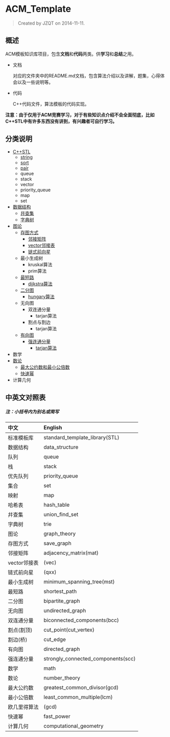 # ACM_Template

> Created by JZQT on 2014-11-11.

## 概述
ACM模板知识库项目，包含**文档**和**代码**两类。供**学习**和**总结**之用。

* 文档

    对应的文件夹中的README.md文档，包含算法介绍以及讲解，题集，心得体会以及一些说明等。

* 代码

    C++代码文件，算法模板的代码实现。

**注意：由于仅用于ACM竞赛学习，对于有些知识点介绍不会全面彻底，比如C++STL中有许多东西没有讲到，有兴趣者可自行学习。**

## 分类说明

* [C++STL](https://coding.net/u/JZQT/p/ACM_Template/git/tree/master/C++STL)
    * [string](https://coding.net/u/JZQT/p/ACM_Template/git/tree/master/C++STL/string)
    * [sort](https://coding.net/u/JZQT/p/ACM_Template/git/tree/master/C++STL/sort)
    * [pair](https://coding.net/u/JZQT/p/ACM_Template/git/tree/master/C++STL/pair)
    * queue
    * stack
    * vector
    * priority_queue
    * map
    * set
* [数据结构](https://coding.net/u/JZQT/p/ACM_Template/git/tree/master/data_structure)
    * [幷查集](https://coding.net/u/JZQT/p/ACM_Template/git/tree/master/data_structure/union_find_set)
    * [字典树](https://coding.net/u/JZQT/p/ACM_Template/git/tree/master/data_structure/trie)
* [图论](https://coding.net/u/JZQT/p/ACM_Template/git/tree/master/graph_theory)
    * [存图方式](https://coding.net/u/JZQT/p/ACM_Template/git/tree/master/graph_theory/save_graph)
        * [邻接矩阵](https://coding.net/u/JZQT/p/ACM_Template/git/tree/master/graph_theory/save_graph/mat)
        * [vector邻接表](https://coding.net/u/JZQT/p/ACM_Template/git/tree/master/graph_theory/save_graph/vec)
        * [链式前向星](https://coding.net/u/JZQT/p/ACM_Template/git/tree/master/graph_theory/save_graph/qxx)
    * 最小生成树
        * kruskal算法
        * prim算法
    * [最短路](https://coding.net/u/JZQT/p/ACM_Template/git/tree/master/graph_theory/shortest_path)
        * [dijkstra算法](https://coding.net/u/JZQT/p/ACM_Template/git/tree/master/graph_theory/shortest_path/dijkstra)
    * [二分图](https://coding.net/u/JZQT/p/ACM_Template/git/tree/master/graph_theory/bipartite_graph)
        * [hungary算法](https://coding.net/u/JZQT/p/ACM_Template/git/tree/master/graph_theory/bipartite_graph/hungary)
    * 无向图
        * 双连通分量
            * tarjan算法
        * 割点与割边
            * tarjan算法
    * [有向图](https://coding.net/u/JZQT/p/ACM_Template/git/tree/master/graph_theory/directed_graph)
        * [强连通分量](https://coding.net/u/JZQT/p/ACM_Template/git/tree/master/graph_theory/directed_graph/strongly_connected_components)
            * [tarjan算法](https://coding.net/u/JZQT/p/ACM_Template/git/tree/master/graph_theory/directed_graph/strongly_connected_components/tarjan)
* 数学
* [数论](https://coding.net/u/JZQT/p/ACM_Template/git/tree/master/number_theory)
    * [最大公约数和最小公倍数](https://coding.net/u/JZQT/p/ACM_Template/git/tree/master/number_theory/gcd_lcm)
    * [快速幂](https://coding.net/u/JZQT/p/ACM_Template/git/tree/master/number_theory/fast_power)
* 计算几何

## 中英文对照表

##### 注：小括号内为别名或简写

|中文             |English                              |
|:----------------|:------------------------------------|
|标准模板库       |standard_template_library(STL)       |
|数据结构         |data_structure                       |
|队列             |queue                                |
|栈               |stack                                |
|优先队列         |priority_queue                       |
|集合             |set                                  |
|映射             |map                                  |
|哈希表           |hash_table                           |
|幷查集           |union_find_set                       |
|字典树           |trie                                 |
|图论             |graph_theory                         |
|存图方式         |save_graph                           |
|邻接矩阵         |adjacency_matrix(mat)                |
|vector邻接表     |(vec)                                |
|链式前向星       |(qxx)                                |
|最小生成树       |minimum_spanning_tree(mst)           |
|最短路           |shortest_path                        |
|二分图           |bipartite_graph                      |
|无向图           |undirected_graph                     |
|双连通分量       |biconnected_components(bcc)          |
|割点(割顶)       |cut_point(cut_vertex)                |
|割边(桥)         |cut_edge                             |
|有向图           |directed_graph                       |
|强连通分量       |strongly_connected_components(scc)   |
|数学             |math                                 |
|数论             |number_theory                        |
|最大公约数       |greatest_common_divisor(gcd)         |
|最小公倍数       |least_common_multiple(lcm)           |
|欧几里得算法     |(gcd)                                |
|快速幂           |fast_power                           |
|计算几何         |computational_geometry               |
